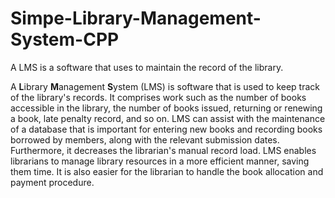 # Simpe-Library-Management-System-CPP
A LMS is a software that uses to maintain the record of the library.

A **L**ibrary **M**anagement **S**ystem (LMS) is software that is used to keep track of the library's records. It comprises work such as the number of books accessible in the library, the number of books issued, returning or renewing a book, late penalty record, and so on. LMS can assist with the maintenance of a database that is important for entering new books and recording books borrowed by members, along with the relevant submission dates. Furthermore, it decreases the librarian's manual record load. LMS enables librarians to manage library resources in a more efficient manner, saving them time. It is also easier for the librarian to handle the book allocation and payment procedure.
